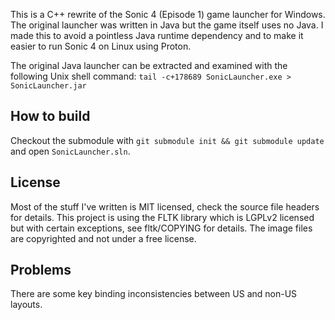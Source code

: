 This is a C++ rewrite of the Sonic 4 (Episode 1) game launcher for Windows.
The original launcher was written in Java but the game itself uses no Java.
I made this to avoid a pointless Java runtime dependency and to make it easier
to run Sonic 4 on Linux using Proton.

The original Java launcher can be extracted and examined with the
following Unix shell command: `tail -c+178689 SonicLauncher.exe > SonicLauncher.jar`

How to build
------------
Checkout the submodule with `git submodule init && git submodule update` and open `SonicLauncher.sln`.

License
-------
Most of the stuff I've written is MIT licensed, check the source file headers for details.
This project is using the FLTK library which is LGPLv2 licensed but with certain exceptions,
see fltk/COPYING for details. The image files are copyrighted and not under a free license.

Problems
--------
There are some key binding inconsistencies between US and non-US layouts.

